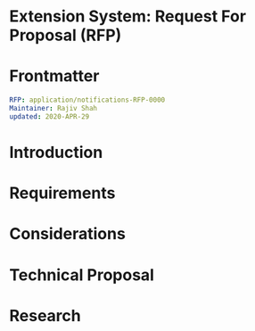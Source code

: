 # Extension System: Request For Proposal (RFP)
[RFP]: #RFP

# Frontmatter
[frontmatter]: #frontmatter
```yaml
RFP: application/notifications-RFP-0000
Maintainer: Rajiv Shah
updated: 2020-APR-29
```

# Introduction
[introduction]: #introduction

# Requirements
[requirements]: #requirements

# Considerations
[considerations]: #considerations

# Technical Proposal
[technical-proposal]: #technical-proposal

# Research
[research]: #research


